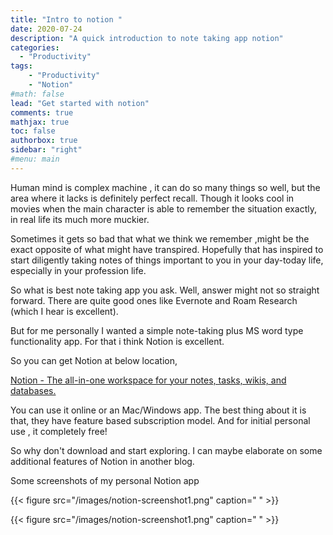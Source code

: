 ```yaml
---
title: "Intro to notion "
date: 2020-07-24
description: "A quick introduction to note taking app notion"
categories:
  - "Productivity"
tags: 
    - "Productivity"
    - "Notion"
#math: false
lead: "Get started with notion"
comments: true
mathjax: true
toc: false
authorbox: true
sidebar: "right" 
#menu: main
---
```


Human mind is complex machine , it can do so many things so well, but the area where it lacks is definitely perfect recall. Though it looks cool in movies when the main character is able to remember the situation exactly, in real life its much more muckier.

Sometimes it gets so bad that what we think we remember ,might be the exact opposite of what might have transpired. Hopefully that has inspired to start diligently taking notes of things important to you in your day-today life, especially in your profession life.   

So what is best note taking app you ask. Well, answer might not so straight forward. There are quite good ones like Evernote and Roam Research (which I hear is excellent).

But for me personally I wanted a simple note-taking plus MS word type functionality app. For that i think Notion is excellent. 

So you can get Notion at below location,

[Notion - The all-in-one workspace for your notes, tasks, wikis, and databases.](https://www.notion.so/)

You can use it online or an Mac/Windows app. The best thing about it is that, they have feature based subscription model. And for initial personal use , it completely free! 

So why don't download and start exploring. I can maybe elaborate on some additional features of Notion in another blog.

Some screenshots of my personal Notion app

{{< figure src="/images/notion-screenshot1.png" caption=" " >}}

{{< figure src="/images/notion-screenshot1.png" caption=" " >}}